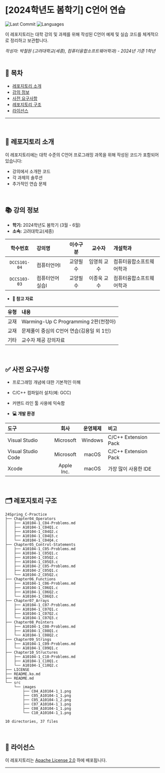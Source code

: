 # [2024학년도 봄학기] C언어 연습

![Last Commit](https://img.shields.io/github/last-commit/Choroning/24Spring_C-Practice)
![Languages](https://img.shields.io/github/languages/top/Choroning/24Spring_C-Practice)

이 레포지토리는 대학 강의 및 과제를 위해 작성된 C언어 예제 및 실습 코드를 체계적으로 정리하고 보관합니다. 

*작성자: 박철원 (고려대학교(세종), 컴퓨터융합소프트웨어학과) - 2024년 기준 1학년*
<br><br>

## 📑 목차

- [레포지토리 소개](#about-this-repository)
- [강의 정보](#course-information)
- [사전 요구사항](#prerequisites)
- [레포지토리 구조](#repository-structure)
- [라이선스](#license)

---


<br><a name="about-this-repository"></a>
## 📝 레포지토리 소개

이 레포지토리에는 대학 수준의 C언어 프로그래밍 과목을 위해 작성된 코드가 포함되어 있습니다:

- 강의에서 소개한 코드
- 각 과제의 솔루션
- 추가적인 연습 문제

<br><a name="course-information"></a>
## 📚 강의 정보

- **학기:** 2024학년도 봄학기 (3월 - 6월)
- **소속:** 고려대학교(세종)

|학수번호      |강의명    |이수구분|교수자|개설학과|
|:----------:|:-------|:----:|:------:|:----------------|
|`DCCS101-04`|컴퓨터언어Ⅰ|교양필수|임영희 교수|컴퓨터융합소프트웨어학과|
|`DCCS103-03`|컴퓨터언어실습Ⅰ|교양필수|이종욱 교수|컴퓨터융합소프트웨어학과|


- **📖 참고 자료**
  
| 유형 | 내용 |
|:----:|:---------|
|교재|Warming-Up C Programming 2판(천정아)|
|교재|문제풀이 중심의 C언어 연습(김용일 외 1인)|
|기타|교수자 제공 강의자료|

<br><a name="prerequisites"></a>
## ✅ 사전 요구사항

- 프로그래밍 개념에 대한 기본적인 이해
- C/C++ 컴파일러 설치(예: GCC)
- 커맨드 라인 툴 사용에 익숙함

- **💻 개발 환경**

| 도구 | 회사 |  운영체제  | 비고 |
|:-----|:-------:|:----:|:------|
|Visual Studio|Microsoft|Windows|C/C++ Extension Pack|
|Visual Studio Code|Microsoft|macOS|C/C++ Extension Pack|
|Xcode|Apple Inc.|macOS|가장 많이 사용한 IDE|

<br><a name="repository-structure"></a>
## 🗂 레포지토리 구조

```plaintext
24Spring_C-Practice
├── Chapter04_Operators
│   ├── A10104-1_C04-Problems.md
│   ├── A10104-1_C04Q1.c
│   ├── A10104-1_C04Q2.c
│   ├── A10104-1_C04Q3.c
│   └── A10104-1_C04Q4.c
├── Chapter05_Control-Statements
│   ├── A10104-1_C05-Problems.md
│   ├── A10104-1_C05Q1.c
│   ├── A10104-1_C05Q2.c
│   ├── A10104-1_C05Q3.c
│   ├── A10104-2_C05-Problems.md
│   ├── A10104-2_C05Q1.c
│   └── A10104-2_C05Q2.c
├── Chapter06_Functions
│   ├── A10104-1_C06-Problems.md
│   ├── A10104-1_C06Q1.c
│   ├── A10104-1_C06Q2.c
│   └── A10104-1_C06Q3.c
├── Chapter07_Arrays
│   ├── A10104-1_C07-Problems.md
│   ├── A10104-1_C07Q1.c
│   ├── A10104-1_C07Q2.c
│   └── A10104-1_C07Q3.c
├── Chapter08_Pointers
│   ├── A10104-1_C08-Problems.md
│   ├── A10104-1_C08Q1.c
│   └── A10104-1_C08Q2.c
├── Chapter09_Strings
│   ├── A10104-1_C09-Problems.md
│   └── A10104-1_C09Q1.c
├── Chapter10_Structures
│   ├── A10104-1_C10-Problems.md
│   ├── A10104-1_C10Q1.c
│   └── A10104-1_C10Q2.c
├── LICENSE
├── README.ko.md
├── README.md
└── src
    └── images
        ├── C04_A10104-1_1.png
        ├── C05_A10104-1_1.png
        ├── C05_A10104-1_2.png
        ├── C07_A10104-1_1.png
        ├── C08_A10104-1_1.png
        └── C10_A10104-1_1.png

10 directories, 37 files
```

<br><a name="license"></a>
## 🤝 라이선스

이 레포지토리는 [Apache License 2.0](LICENSE) 하에 배포됩니다.

---
